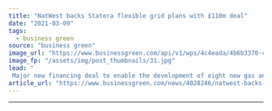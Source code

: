 ```yaml
---
title: "NatWest backs Statera flexible grid plans with £110m deal"
date: "2021-03-09"
tags: 
  - business green
source: "business green"
image_url: "https://www.businessgreen.com/api/v1/wps/4c4eada/4b6b3370-c99e-4fba-bcf0-3c83d271aef1/3/Creyke-Beck-185x114.jpg"
image_fp: "/assets/img/post_thumbnails/31.jpg"
lead: "
 Major new financing deal to enable the development of eight new gas and energy storage projects ..."
article_url: "https://www.businessgreen.com/news/4028246/natwest-backs-statera-flexible-grid-plans-gbp110m-deal"
---
```


---
